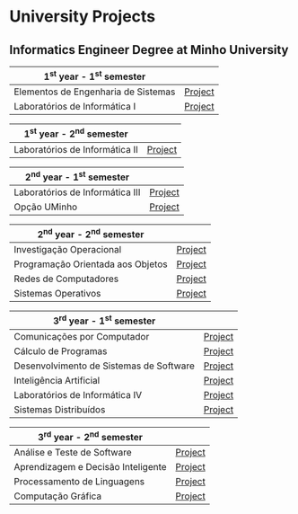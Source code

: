 # University Projects
## Informatics Engineer Degree at Minho University

| 1<sup>st</sup> year - 1<sup>st</sup> semester | |
| --- | :---: |
| Elementos de Engenharia de Sistemas | [Project](https://github.com/joanabranco/Projetos-Universidade/tree/main/1%C2%BA%20ano/1%C2%BA%20semestre/Elementos%20de%20Engenharia%20de%20Sistemas/SASUM%20Eats) |
| Laboratórios de Informática I | [Project](https://github.com/joanabranco/Projetos-Universidade/tree/main/1%C2%BA%20ano/1%C2%BA%20semestre/Laborat%C3%B3rios%20de%20Inform%C3%A1tica%20I/Pacman) |

| 1<sup>st</sup> year - 2<sup>nd</sup> semester | |
| --- | :---: |
| Laboratórios de Informática II | [Project](https://github.com/joanabranco/Projetos-Universidade/tree/main/1%C2%BA%20ano/2%C2%BA%20semestre/Laborat%C3%B3rios%20de%20Inform%C3%A1tica%20II/Calculator) |


| 2<sup>nd</sup> year - 1<sup>st</sup> semester | |
| --- | :---: |
| Laboratórios de Informática III | [Project](https://github.com/joanabranco/Projetos-Universidade/tree/main/2%C2%BA%20ano/1%C2%BA%20semestre/Laborat%C3%B3rios%20de%20Inform%C3%A1tica%20III) |
| Opção UMinho | [Project](https://github.com/joanabranco/Projetos-Universidade/tree/main/2%C2%BA%20ano/1%C2%BA%20semestre/Op%C3%A7%C3%A3o%20UMinho/Hist%C3%B3ria%20de%20uma%20foto) |


| 2<sup>nd</sup> year - 2<sup>nd</sup> semester | |
| --- | :---: |
| Investigação Operacional | [Project](https://github.com/joanabranco/Projetos-Universidade/tree/main/2%C2%BA%20ano/2%C2%BA%20semestre/Investiga%C3%A7%C3%A3o%20Operacional) |
| Programação Orientada aos Objetos | [Project](https://github.com/joanabranco/Projetos-Universidade/tree/main/2%C2%BA%20ano/2%C2%BA%20semestre/Programa%C3%A7%C3%A3o%20Orientada%20aos%20Objetos/Smart%20House) |
| Redes de Computadores | [Project](https://github.com/joanabranco/Projetos-Universidade/tree/main/2%C2%BA%20ano/2%C2%BA%20semestre/Redes%20de%20Computadores) |
| Sistemas Operativos | [Project](https://github.com/joanabranco/Projetos-Universidade/tree/main/2%C2%BA%20ano/2%C2%BA%20semestre/Sistemas%20Operativos/SDStore) |


| 3<sup>rd</sup> year - 1<sup>st</sup> semester | |
| --- | :---: |
| Comunicações por Computador | [Project](https://github.com/joanabranco/Projetos-Universidade/tree/main/3%C2%BA%20ano/1%C2%BA%20semestre/Comunica%C3%A7%C3%B5es%20por%20Computador) |
| Cálculo de Programas | [Project](https://github.com/joanabranco/Projetos-Universidade/tree/main/3%C2%BA%20ano/1%C2%BA%20semestre/C%C3%A1lculo%20de%20Programas) |
| Desenvolvimento de Sistemas de Software | [Project](https://github.com/joanabranco/Projetos-Universidade/tree/main/3%C2%BA%20ano/1%C2%BA%20semestre/Desenvolvimento%20de%20Sistemas%20de%20Software) |
| Inteligência Artificial | [Project](https://github.com/joanabranco/Projetos-Universidade/tree/main/3%C2%BA%20ano/1%C2%BA%20semestre/Intelig%C3%AAncia%20Artificial) |
| Laboratórios de Informática IV | [Project](https://github.com/joanabranco/Projetos-Universidade/tree/main/3%C2%BA%20ano/1%C2%BA%20semestre/Laborat%C3%B3rios%20de%20Inform%C3%A1tica%20IV) |
| Sistemas Distribuídos | [Project](https://github.com/joanabranco/Projetos-Universidade/tree/main/3%C2%BA%20ano/1%C2%BA%20semestre/Sistemas%20Distribu%C3%ADdos) |


| 3<sup>rd</sup> year - 2<sup>nd</sup> semester | |
| --- | :---: |
| Análise e Teste de Software | [Project](https://github.com/joanabranco/University-Projects/tree/main/3%C2%BA%20ano/2%C2%BA%20semestre/An%C3%A1lise%20e%20Teste%20de%20Software) |
| Aprendizagem e Decisão Inteligente | [Project](https://github.com/joanabranco/University-Projects/tree/main/3%C2%BA%20ano/2%C2%BA%20semestre/Aprendizagem%20e%20Decis%C3%A3o%20Inteligente) |
| Processamento de Linguagens | [Project](https://github.com/joanabranco/University-Projects/tree/main/3%C2%BA%20ano/2%C2%BA%20semestre/Computa%C3%A7%C3%A3o%20Gr%C3%A1fica) |
| Computação Gráfica | [Project](https://github.com/joanabranco/University-Projects/tree/main/3%C2%BA%20ano/2%C2%BA%20semestre/Processamento%20de%20Linguagens) |
